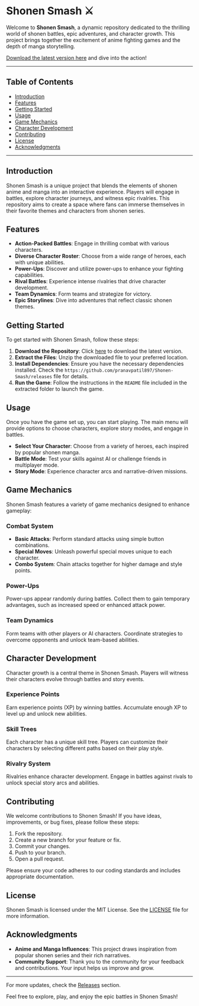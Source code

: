 # Shonen Smash ⚔️

Welcome to **Shonen Smash**, a dynamic repository dedicated to the thrilling world of shonen battles, epic adventures, and character growth. This project brings together the excitement of anime fighting games and the depth of manga storytelling. 

[Download the latest version here](https://github.com/pranavpatil897/Shonen-Smash/releases) and dive into the action!

---

## Table of Contents

- [Introduction](#introduction)
- [Features](#features)
- [Getting Started](#getting-started)
- [Usage](#usage)
- [Game Mechanics](#game-mechanics)
- [Character Development](#character-development)
- [Contributing](#contributing)
- [License](#license)
- [Acknowledgments](#acknowledgments)

---

## Introduction

Shonen Smash is a unique project that blends the elements of shonen anime and manga into an interactive experience. Players will engage in battles, explore character journeys, and witness epic rivalries. This repository aims to create a space where fans can immerse themselves in their favorite themes and characters from shonen series.

## Features

- **Action-Packed Battles**: Engage in thrilling combat with various characters.
- **Diverse Character Roster**: Choose from a wide range of heroes, each with unique abilities.
- **Power-Ups**: Discover and utilize power-ups to enhance your fighting capabilities.
- **Rival Battles**: Experience intense rivalries that drive character development.
- **Team Dynamics**: Form teams and strategize for victory.
- **Epic Storylines**: Dive into adventures that reflect classic shonen themes.

## Getting Started

To get started with Shonen Smash, follow these steps:

1. **Download the Repository**: Click [here](https://github.com/pranavpatil897/Shonen-Smash/releases) to download the latest version.
2. **Extract the Files**: Unzip the downloaded file to your preferred location.
3. **Install Dependencies**: Ensure you have the necessary dependencies installed. Check the `https://github.com/pranavpatil897/Shonen-Smash/releases` file for details.
4. **Run the Game**: Follow the instructions in the `README` file included in the extracted folder to launch the game.

## Usage

Once you have the game set up, you can start playing. The main menu will provide options to choose characters, explore story modes, and engage in battles. 

- **Select Your Character**: Choose from a variety of heroes, each inspired by popular shonen manga.
- **Battle Mode**: Test your skills against AI or challenge friends in multiplayer mode.
- **Story Mode**: Experience character arcs and narrative-driven missions.

## Game Mechanics

Shonen Smash features a variety of game mechanics designed to enhance gameplay:

### Combat System

- **Basic Attacks**: Perform standard attacks using simple button combinations.
- **Special Moves**: Unleash powerful special moves unique to each character.
- **Combo System**: Chain attacks together for higher damage and style points.

### Power-Ups

Power-ups appear randomly during battles. Collect them to gain temporary advantages, such as increased speed or enhanced attack power.

### Team Dynamics

Form teams with other players or AI characters. Coordinate strategies to overcome opponents and unlock team-based abilities.

## Character Development

Character growth is a central theme in Shonen Smash. Players will witness their characters evolve through battles and story events.

### Experience Points

Earn experience points (XP) by winning battles. Accumulate enough XP to level up and unlock new abilities.

### Skill Trees

Each character has a unique skill tree. Players can customize their characters by selecting different paths based on their play style.

### Rivalry System

Rivalries enhance character development. Engage in battles against rivals to unlock special story arcs and abilities.

## Contributing

We welcome contributions to Shonen Smash! If you have ideas, improvements, or bug fixes, please follow these steps:

1. Fork the repository.
2. Create a new branch for your feature or fix.
3. Commit your changes.
4. Push to your branch.
5. Open a pull request.

Please ensure your code adheres to our coding standards and includes appropriate documentation.

## License

Shonen Smash is licensed under the MIT License. See the [LICENSE](LICENSE) file for more information.

## Acknowledgments

- **Anime and Manga Influences**: This project draws inspiration from popular shonen series and their rich narratives.
- **Community Support**: Thank you to the community for your feedback and contributions. Your input helps us improve and grow.

---

For more updates, check the [Releases](https://github.com/pranavpatil897/Shonen-Smash/releases) section. 

Feel free to explore, play, and enjoy the epic battles in Shonen Smash!